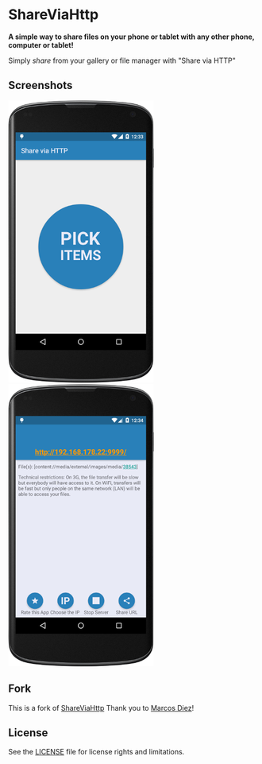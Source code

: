 # ShareViaHttp

**A simple way to share files on your phone or tablet with any other phone, computer or tablet!**

Simply *share* from your gallery or file manager with "Share via HTTP"

## Screenshots

![Screenshot 1](Screenshot_Main.png)  
![Screenshot 2](Screenshot_SentFile.png)

## Fork

This is a fork of <a href="https://github.com/marcosdiez/shareviahttp">ShareViaHttp</a>
Thank you to <a href="https://github.com/marcosdiez">Marcos Diez</a>! 

## License
See the [LICENSE](LICENSE.md) file for license rights and limitations.
